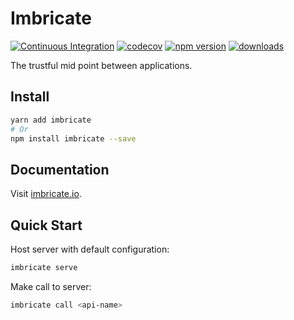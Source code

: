 # Imbricate

[![Continuous Integration](https://github.com/Imbricate/Imbricate/actions/workflows/ci.yml/badge.svg)](https://github.com/Imbricate/Imbricate/actions/workflows/ci.yml)
[![codecov](https://codecov.io/gh/Imbricate/Imbricate/branch/master/graph/badge.svg)](https://codecov.io/gh/Imbricate/Imbricate)
[![npm version](https://badge.fury.io/js/imbricate.svg)](https://badge.fury.io/js/imbricate)
[![downloads](https://img.shields.io/npm/dm/imbricate.svg)](https://www.npmjs.com/package/imbricate)

The trustful mid point between applications.

## Install

```sh
yarn add imbricate
# Or
npm install imbricate --save
```

## Documentation

Visit [imbricate.io](https://imbricate.io/).

## Quick Start

Host server with default configuration:

```sh
imbricate serve
```

Make call to server:

```sh
imbricate call <api-name>
```
